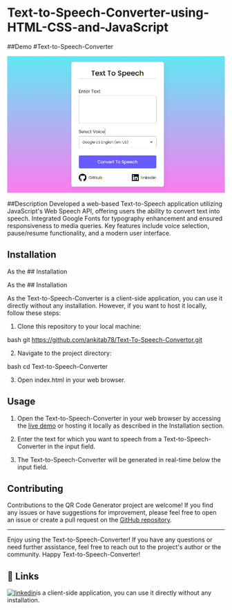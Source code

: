 # Text-to-Speech-Converter-using-HTML-CSS-and-JavaScript

##Demo
#Text-to-Speech-Converter

![Text-to-Speech-Converter Demo](./text.png)

##Description
Developed a web-based Text-to-Speech application utilizing JavaScript's Web Speech API, offering users the ability to convert text into speech. Integrated Google Fonts for typography enhancement and ensured responsiveness to media queries. Key features include voice selection, pause/resume functionality, and a modern user interface.

## Installation

As the ## Installation

As the ## Installation

As the Text-to-Speech-Converter is a client-side application, you can use it directly without any installation. However, if you want to host it locally, follow these steps:

1. Clone this repository to your local machine:

bash git
https://github.com/ankitab78/Text-To-Speech-Convertor.git


2. Navigate to the project directory:

bash
cd Text-to-Speech-Converter


3. Open index.html in your web browser.

## Usage

1. Open the Text-to-Speech-Converter in your web browser by accessing the [live demo](https://ankitab78.github.io/Text-To-Speech-Convertor/) or hosting it locally as described in the Installation section.

2. Enter the text for which you want to speech from a Text-to-Speech-Converter in the input field.

3. The Text-to-Speech-Converter will be generated in real-time below the input field.

## Contributing

Contributions to the QR Code Generator project are welcome! If you find any issues or have suggestions for improvement, please feel free to open an issue or create a pull request on the [GitHub repository](https://github.com/ankitab78/Text-To-Speech-Convertor.git).

---
Enjoy using the Text-to-Speech-Converter! If you have any questions or need further assistance, feel free to reach out to the project's author or the community. Happy Text-to-Speech-Converter!

## 🔗 Links
[![linkedin](https://img.shields.io/badge/linkedin-0A66C2?style=for-the-badge&logo=linkedin&logoColor=white)](https://www.linkedin.com/in/ankita-bharti-091853258?utm_source=share&utm_campaign=share_via&utm_content=profile&utm_medium=android_app)is a client-side application, you can use it directly without any installation.

